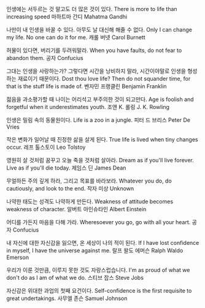 
인생에는 서두르는 것 말고도 더 많은 것이 있다.
There is more to life than increasing  speed
마하트마 간디
Mahatma Gandhi

나만이 내 인생을 바꿀 수 있다. 아무도 날 대신해 해줄 수 없다.
Only I can change my life. No one can do it for me.
캐롤 버넷
Carol Burnett

허물이 있다면, 버리기를 두려워말라.
When you have faults, do not fear to abandon them.
공자
Confucius

그대는 인생을 사랑하는가? 그렇다면 시간을 낭비하지 말라, 시간이야말로 인생을 형성하는 재료이기 때문이다.
Dost thou love life? Then do not squander time, for that is the stuff life is made of.
벤자민 프랭클린
Benjamin Franklin

젊음을 과소평가할 때 나이는 어리석고 부주의한 것이 되고만다.
Age is foolish and forgetful when it underestimates youth.
조앤 K. 롤링
J. K. Rowling

인생은 밀림 속의 동물원이다.
Life is a zoo in a jungle.
피터 드 브리스
Peter De Vries

작은 변화가 일어날 때 진정한 삶을 살게 된다.
True life is lived when tiny changes occur.
레프 톨스토이
Leo Tolstoy

영원히 살 것처럼 꿈꾸고 오늘 죽을 것처럼 살아라.
Dream as if you'll live forever. Live as if you'll die today.
제임스 딘
James Dean

무얼하든 주의 깊게 하라, 그리고 목표를 바라보라.
Whatever you do, do cautiously, and look to the end.
작자 미상
Unknown

나약한 태도는 성격도 나약하게 만든다.
Weakness of attitude becomes weakness of character.
알버트 아인슈타인
Albert Einstein

어디를 가든지 마음을 다해 가라.
Wheresoever you go, go with all your heart.
공자
Confucius

내 자신에 대한 자신감을 잃으면, 온 세상이 나의 적이 된다.
If I have lost confidence in myself, I have the universe against me.
랄프 왈도 에머슨
Ralph Waldo Emerson

우리가 이룬 것만큼, 이루지 못한 것도 자랑스럽습니다.
I'm as proud of what we don't do as I am of what we do.
스티브 잡스
Steve Jobs

자신감은 위대한 과업의 첫째 요건이다.
Self-confidence is the first requisite to great undertakings.
사무엘 존슨
Samuel Johnson
